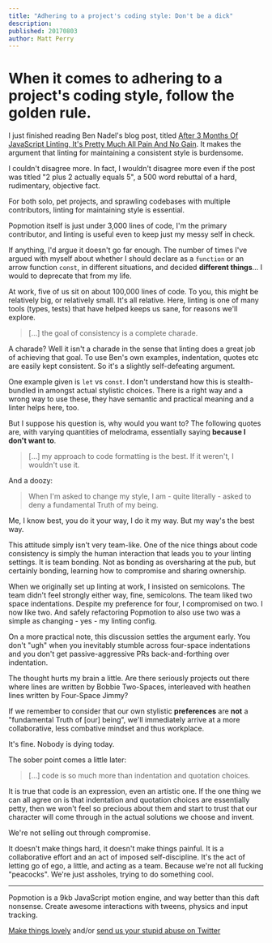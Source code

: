 ```yaml
---
title: "Adhering to a project's coding style: Don't be a dick"
description: 
published: 20170803
author: Matt Perry
---
```


# When it comes to adhering to a project's coding style, follow the golden rule.

I just finished reading Ben Nadel's blog post, titled [After 3 Months Of JavaScript Linting, It's Pretty Much All Pain And No Gain](https://www.bennadel.com/blog/3312-after-3-months-of-javascript-linting-it-s-pretty-much-all-pain-and-no-gain.htm). It makes the argument that linting for maintaining a consistent style is burdensome.

I couldn't disagree more. In fact, I wouldn't disagree more even if the post was titled "2 plus 2 actually equals 5", a 500 word rebuttal of a hard, rudimentary, objective fact.

For both solo, pet projects, and sprawling codebases with multiple contributors, linting for maintaining style is essential.

Popmotion itself is just under 3,000 lines of code, I'm the primary contributor, and linting is useful even to keep just my messy self in check.

If anything, I'd argue it doesn't go far enough. The number of times I've argued with myself about whether I should declare as a `function` or an arrow function `const`, in different situations, and decided **different things**... I would to deprecate that from my life.

At work, five of us sit on about 100,000 lines of code. To you, this might be relatively big, or relatively small. It's all relative. Here, linting is one of many tools (types, tests) that have helped keeps us sane, for reasons we'll explore.

> [...] the goal of consistency is a complete charade.

A charade? Well it isn't a charade in the sense that linting does a great job of achieving that goal. To use Ben's own examples, indentation, quotes etc are easily kept consistent. So it's a slightly self-defeating argument.

One example given is `let` vs `const`. I don't understand how this is stealth-bundled in amongst actual stylistic choices. There is a right way and a wrong way to use these, they have semantic and practical meaning and a linter helps here, too.

But I suppose his question is, why would you want to? The following quotes are, with varying quantities of melodrama, essentially saying **because I don't want to**.

> [...] my approach to code formatting is the best. If it weren't, I wouldn't use it.

And a doozy:

> When I'm asked to change my style, I am - quite literally - asked to deny a fundamental Truth of my being.

Me, I know best, you do it your way, I do it my way. But my way's the best way.

This attitude simply isn't very team-like. One of the nice things about code consistency is simply the human interaction that leads you to your linting settings. It is team bonding. Not as bonding as oversharing at the pub, but certainly bonding, learning how to compromise and sharing ownership.

When we originally set up linting at work, I insisted on semicolons. The team didn't feel strongly either way, fine, semicolons. The team liked two space indentations. Despite my preference for four, I compromised on two. I now like two. And safely refactoring Popmotion to also use two was a simple as changing - yes - my linting config.

On a more practical note, this discussion settles the argument early. You don't "ugh" when you inevitably stumble across four-space indentations and you don't get passive-aggressive PRs back-and-forthing over indentation.

The thought hurts my brain a little. Are there seriously projects out there where lines are written by Bobbie Two-Spaces, interleaved with heathen lines written by Four-Space Jimmy?

If we remember to consider that our own stylistic **preferences** are **not** a "fundamental Truth of [our] being", we'll immediately arrive at a more collaborative, less combative mindset and thus workplace.

It's fine. Nobody is dying today.

The sober point comes a little later:

> [...] code is so much more than indentation and quotation choices.

It is true that code is an expression, even an artistic one. If the one thing we can all agree on is that indentation and quotation choices are essentially petty, then we won't feel so precious about them and start to trust that our character will come through in the actual solutions we choose and invent.

We're not selling out through compromise.

It doesn't make things hard, it doesn't make things painful. It is a collaborative effort and an act of imposed self-discipline. It's the act of letting go of ego, a little, and acting as a team. Because we're not all fucking "peacocks". We're just assholes, trying to do something cool.

---

Popmotion is a 9kb JavaScript motion engine, and way better than this daft nonsense. Create awesome interactions with tweens, physics and input tracking.

[Make things lovely](/learn/get-started) and/or [send us your stupid abuse on Twitter](https://twitter.com/popmotionjs)

